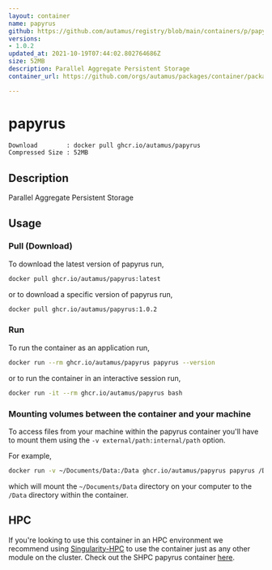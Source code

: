 ```yaml
---
layout: container
name: papyrus
github: https://github.com/autamus/registry/blob/main/containers/p/papyrus/spack.yaml
versions:
- 1.0.2
updated_at: 2021-10-19T07:44:02.802764686Z
size: 52MB
description: Parallel Aggregate Persistent Storage
container_url: https://github.com/orgs/autamus/packages/container/package/papyrus

---
```

# papyrus
```bash 
Download        : docker pull ghcr.io/autamus/papyrus
Compressed Size : 52MB
```

## Description
Parallel Aggregate Persistent Storage

## Usage
### Pull (Download)
To download the latest version of papyrus run,

```bash
docker pull ghcr.io/autamus/papyrus:latest
```

or to download a specific version of papyrus run,

```bash
docker pull ghcr.io/autamus/papyrus:1.0.2
```
### Run
To run the container as an application run,
```bash
docker run --rm ghcr.io/autamus/papyrus papyrus --version
```

or to run the container in an interactive session run,
```bash
docker run -it --rm ghcr.io/autamus/papyrus bash
```

### Mounting volumes between the container and your machine
To access files from your machine within the papyrus container you'll have to mount them using the `-v external/path:internal/path` option.

For example,
```bash
docker run -v ~/Documents/Data:/Data ghcr.io/autamus/papyrus papyrus /Data/myData.csv
```
which will mount the `~/Documents/Data` directory on your computer to the `/Data` directory within the container.

## HPC
If you're looking to use this container in an HPC environment we recommend using [Singularity-HPC](https://singularity-hpc.readthedocs.io) to use the container just as any other module on the cluster. Check out the SHPC papyrus container [here](https://singularityhub.github.io/singularity-hpc/r/ghcr.io-autamus-papyrus/).
